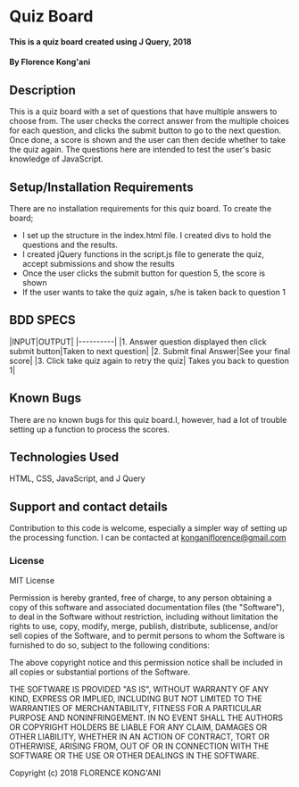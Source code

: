 # Quiz Board
#### This is a quiz board created using J Query, 2018
#### By Florence Kong'ani
## Description
This is a quiz board with a set of questions that have multiple answers to choose from. The user checks the correct answer from the multiple choices for each question, and clicks the submit button to go to the next question. Once done, a score is shown and the user can then decide whether to take the quiz again. The questions here are intended to test the user's basic knowledge of JavaScript.
## Setup/Installation Requirements
There are no installation requirements for this quiz board. To create the board;
* I set up the structure in the index.html file. I created divs to hold the questions and the results.
* I created jQuery functions in the script.js file to generate the quiz, accept submissions and show the results
* Once the user clicks the submit button for question 5, the score is shown
* If the user wants to take the quiz again, s/he is taken back to question 1

## BDD SPECS
|INPUT|OUTPUT|
|----------|
|1. Answer question displayed then click submit button|Taken to next question|
|2. Submit final Answer|See your final score|
|3. Click take quiz again to retry the quiz| Takes you back to question 1|

## Known Bugs
There are no known bugs for this quiz board.I, however, had a lot of trouble setting up a function to process the scores.
## Technologies Used
HTML, CSS, JavaScript, and J Query
## Support and contact details
Contribution to this code is welcome, especially a simpler way of setting up the processing function. I can be contacted at konganiflorence@gmail.com
### License
MIT License

Permission is hereby granted, free of charge, to any person obtaining a copy
of this software and associated documentation files (the "Software"), to deal
in the Software without restriction, including without limitation the rights
to use, copy, modify, merge, publish, distribute, sublicense, and/or sell
copies of the Software, and to permit persons to whom the Software is
furnished to do so, subject to the following conditions:

The above copyright notice and this permission notice shall be included in all
copies or substantial portions of the Software.

THE SOFTWARE IS PROVIDED "AS IS", WITHOUT WARRANTY OF ANY KIND, EXPRESS OR
IMPLIED, INCLUDING BUT NOT LIMITED TO THE WARRANTIES OF MERCHANTABILITY,
FITNESS FOR A PARTICULAR PURPOSE AND NONINFRINGEMENT. IN NO EVENT SHALL THE
AUTHORS OR COPYRIGHT HOLDERS BE LIABLE FOR ANY CLAIM, DAMAGES OR OTHER
LIABILITY, WHETHER IN AN ACTION OF CONTRACT, TORT OR OTHERWISE, ARISING FROM,
OUT OF OR IN CONNECTION WITH THE SOFTWARE OR THE USE OR OTHER DEALINGS IN THE
SOFTWARE.

Copyright (c) 2018 FLORENCE KONG'ANI
